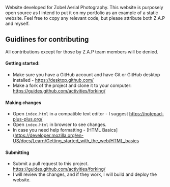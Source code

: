 Website developed for Zobel Aerial Photography.
This website is purposely open source as I intend to put it on my portfolio as an example of a static website.
Feel free to copy any relevant code, but please attribute both Z.A.P and myself.

## Guidlines for contributing
All contributions except for those by Z.A.P team members will be denied.

#### Getting started:
- Make sure you have a GitHub account and have Git or GitHub desktop installed - https://desktop.github.com/
- Make a fork of the project and clone it to your computer: https://guides.github.com/activities/forking/

#### Making changes
- Open `index.html` in a compatible text editor - I suggest https://notepad-plus-plus.org/
- Open `index.html` in browser to see changes.
- In case you need help formatting - [HTML Basics](https://developer.mozilla.org/en-US/docs/Learn/Getting_started_with_the_web/HTML_basics

#### Submitting
- Submit a pull request to this project. https://guides.github.com/activities/forking/
- I will review the changes, and if they work, I will build and deploy the website.